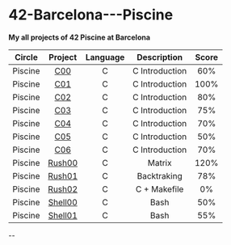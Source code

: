 # 42-Barcelona---Piscine

**My all projects of 42 Piscine at Barcelona**

|Circle | Project | Language | Description | Score | 
|:-----:|:-------:|:--------:|:-----------:|:-----:|
|Piscine| [C00](https://github.com/brayans22/42-Barcelona---Piscine/tree/main/C/C00) | C | C Introduction | 60%  |
|Piscine| [C01](https://github.com/brayans22/42-Barcelona---Piscine/tree/main/C/C01) | C | C Introduction | 100% |
|Piscine| [C02](https://github.com/brayans22/42-Barcelona---Piscine/tree/main/C/C02) | C | C Introduction | 80%  |
|Piscine| [C03](https://github.com/brayans22/42-Barcelona---Piscine/tree/main/C/C03) | C | C Introduction | 75%  |
|Piscine| [C04](https://github.com/brayans22/42-Barcelona---Piscine/tree/main/C/C04) | C | C Introduction | 70%  |
|Piscine| [C05](https://github.com/brayans22/42-Barcelona---Piscine/tree/main/C/C05) | C | C Introduction | 50%  |
|Piscine| [C06](https://github.com/brayans22/42-Barcelona---Piscine/tree/main/C/C06) | C | C Introduction | 70%  |
|Piscine| [Rush00](https://github.com/brayans22/42-Barcelona---Piscine/tree/main/Rushes/Rush00/ex00) | C | Matrix | 120% |
|Piscine| [Rush01](https://github.com/brayans22/42-Barcelona---Piscine/tree/main/Rushes/Rush01/ex00) | C | Backtraking | 78% |
|Piscine| [Rush02](https://github.com/brayans22/42-Barcelona---Piscine/tree/main/Rushes/Rush02/ex00) | C | C + Makefile | 0% |
|Piscine| [Shell00](https://github.com/brayans22/42-Barcelona---Piscine/tree/main/Shell/Shell00) | C | Bash | 50% |
|Piscine| [Shell01](https://github.com/brayans22/42-Barcelona---Piscine/tree/main/Shell/Shell01) | C | Bash | 55% |
--
